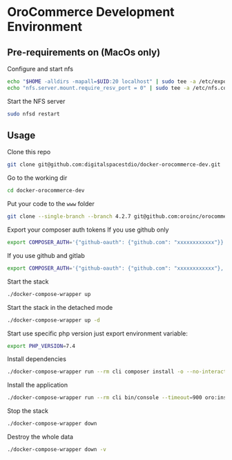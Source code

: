 # OroCommerce Development Environment



## Pre-requirements on (MacOs only)
Configure and start nfs
```bash
echo "$HOME -alldirs -mapall=$UID:20 localhost" | sudo tee -a /etc/exports
echo "nfs.server.mount.require_resv_port = 0" | sudo tee -a /etc/nfs.conf
```

Start the NFS server
```bash
sudo nfsd restart
```

## Usage

Clone this repo
```bash
git clone git@github.com:digitalspacestdio/docker-orocommerce-dev.git
```

Go to the working dir
```bash
cd docker-orocommerce-dev
```

Put your code to the `www` folder
```bash
git clone --single-branch --branch 4.2.7 git@github.com:oroinc/orocommerce-application.git www
```

Export your composer auth tokens
If you use github only
```bash
export COMPOSER_AUTH='{"github-oauth": {"github.com": "xxxxxxxxxxxx"}}'
````

If you use github and gitlab
```bash
export COMPOSER_AUTH='{"github-oauth": {"github.com": "xxxxxxxxxxxx"}, "gitlab-token": {"example.org": "xxxxxxxxxxxx"}}'
```

Start the stack
```bash
./docker-compose-wrapper up
```

Start the stack in the detached mode
```bash
./docker-compose-wrapper up -d
```

Start use specific php version just export environment variable:
```bash
export PHP_VERSION=7.4
```

Install dependencies
```bash
./docker-compose-wrapper run --rm cli composer install -o --no-interaction
```

Install the application
```bash
./docker-compose-wrapper run --rm cli bin/console --timeout=900 oro:install --language=en --formatting-code=en_US --organization-name='Acme Inc.'  --user-name=admin --user-email=admin@example.com --user-firstname=John --user-lastname=Doe --user-password='$ecretPassw0rd' --application-url='http://localhost:8000/' --sample-data=y
```

Stop the stack
```bash
./docker-compose-wrapper down
```

Destroy the whole data
```bash
./docker-compose-wrapper down -v
```
